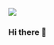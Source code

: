 ![](https://raw.githubusercontent.com/fadli7/fadli7/master/profile.gif)

### Hi there 👋

<!--
>>>>>>> 8b46ffeabc28b106991d164c6244adf9850a5197
**fadli7/fadli7** is a ✨ _special_ ✨ repository because its `README.md` (this file) appears on your GitHub profile.

Here are some ideas to get you started:

- 🔭 I’m currently working on ...
- 🌱 I’m currently learning ...
- 👯 I’m looking to collaborate on ...
- 🤔 I’m looking for help with ...
- 💬 Ask me about ...
- 📫 How to reach me: ...
- 😄 Pronouns: ...
- ⚡ Fun fact: ... 
-->

